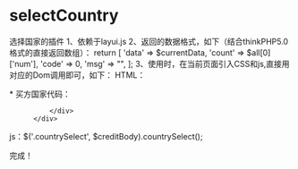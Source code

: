 # selectCountry

选择国家的插件
1、依赖于layui.js 
2、返回的数据格式，如下（结合thinkPHP5.0 格式的直接返回数组）：
  return [
      'data'  => $currentData,
      'count' =>  $all[0]['num'],
      'code'  =>  0,
      'msg'   =>  "",
  ];
3、使用时，在当前页面引入CSS和js,直接用对应的Dom调用即可，如下：
   HTML： <div class="layui-form-item">
              <label class="layui-form-label form-left-tag"><span class="must-input">*&nbsp;</span>买方国家代码：</label>
              <div class="layui-input-block  sap-line countrySelect">

              </div>
          </div>


  js：$('.countrySelect', $creditBody).countrySelect();
  
  完成！
  
  
  
  
  
  

